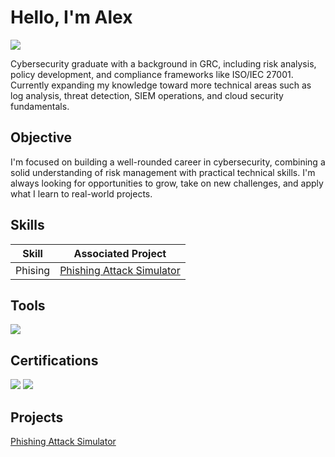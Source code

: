 # Hello, I'm Alex
<a href="https://www.linkedin.com/in/alexlo13/"><img src="https://img.shields.io/badge/-LinkedIn-0072b1?&style=for-the-badge&logo=linkedin&logoColor=white" /></a>

Cybersecurity graduate with a background in GRC, including risk analysis, policy development, and compliance frameworks like ISO/IEC 27001. Currently expanding my knowledge toward more technical areas such as log analysis, threat detection, SIEM operations, and cloud security fundamentals.

## Objective

I'm focused on building a well-rounded career in cybersecurity, combining a solid understanding of risk management with practical technical skills. I'm always looking for opportunities to grow, take on new challenges, and apply what I learn to real-world projects.

## Skills

| Skill                                         | Associated Project         |
|-----------------------------------------------|----------------------------|
| Phising                                       | <a href="https://github.com/Alex-LO-cyb/Phishing-Attack-Simulator">Phishing Attack Simulator</a> |

## Tools
<div>
  <img src="https://img.shields.io/badge/Gophish-1D3557?style=for-the-badge&logo=gnometerminal&logoColor=auto" />
</div>

## Certifications
<div>
  <img src="https://img.shields.io/badge/PECB%20ISO%2FIEC%2027001-Certified-red?style=for-the-badge&logo=bookstack&logoColor=white" />
  <img src="https://img.shields.io/badge/PECB%20ISO%2FIEC%2027005-Certified-blue?style=for-the-badge&logo=shield&logoColor=white" /> 
</div>

## Projects
<a href="https://github.com/Alex-LO-cyb/Phishing-Attack-Simulator">Phishing Attack Simulator</a>

